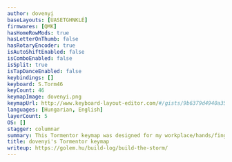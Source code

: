 ```yaml
---
author: dovenyi
baseLayouts: [ÜASETGHNKLÉ]
firmwares: [QMK]
hasHomeRowMods: true
hasLetterOnThumb: false
hasRotaryEncoder: true
isAutoShiftEnabled: false
isComboEnabled: false
isSplit: true
isTapDanceEnabled: false
keybindings: []
keyboard: S.Torm46
keyCount: 46
keymapImage: dovenyi.png
keymapUrl: http://www.keyboard-layout-editor.com/#/gists/9b6379d4940a356bf904ea5452bf3956
languages: [Hungarian, English]
layerCount: 5
OS: []
stagger: columnar
summary: This Tormentor keymap was designed for my workplace/hands/fingers aaand for Hungarian (+9 vowels). It probably won't fit with your needs, but the concepts and workflow might help your own project.
title: dovenyi's Tormentor keymap
writeup: https://golem.hu/build-log/build-the-storm/
---
```

